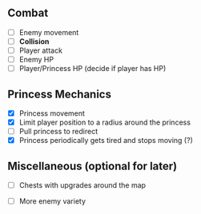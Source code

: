 ## Combat
- [ ] Enemy movement
- [ ] **Collision**
- [ ] Player attack
- [ ] Enemy HP
- [ ] Player/Princess HP (decide if player has HP)

## Princess Mechanics
- [x] Princess movement
- [x] Limit player position to a radius around the princess
- [ ] Pull princess to redirect
- [x] Princess periodically gets tired and stops moving (?)

## Miscellaneous (optional for later)
- [ ] Chests with upgrades around the map
- [ ] More enemy variety

